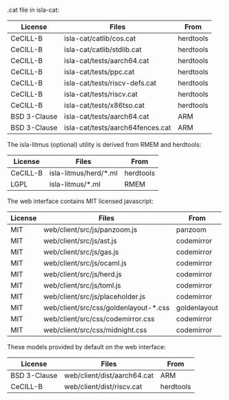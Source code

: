 .cat file in isla-cat:

| License      | Files                            | From      |
| ------------ | -------------------------------- | --------- |
| CeCILL-B     | isla-cat/catlib/cos.cat          | herdtools |
| CeCILL-B     | isla-cat/catlib/stdlib.cat       | herdtools |
| CeCILL-B     | isla-cat/tests/aarch64.cat       | herdtools |
| CeCILL-B     | isla-cat/tests/ppc.cat           | herdtools |
| CeCILL-B     | isla-cat/tests/riscv-defs.cat    | herdtools |
| CeCILL-B     | isla-cat/tests/riscv.cat         | herdtools |
| CeCILL-B     | isla-cat/tests/x86tso.cat        | herdtools |
| BSD 3-Clause | isla-cat/tests/aarch64.cat       | ARM       |
| BSD 3-Clause | isla-cat/tests/aarch64fences.cat | ARM       |

The isla-litmus (optional) utility is derived from RMEM and herdtools:

| License  | Files                  | From      |
| -------- | ---------------------- | --------- |
| CeCILL-B | isla-litmus/herd/\*.ml | herdtools |
| LGPL     | isla-litmus/\*.ml      | RMEM      |

The web interface contains MIT licensed javascript:

| License | Files                                  | From         |
| ------- | -------------------------------------- | ------------ |
| MIT     | web/client/src/js/panzoom.js           | panzoom      |
| MIT     | web/client/src/js/ast.js               | codemirror   |
| MIT     | web/client/src/js/gas.js               | codemirror   |
| MIT     | web/client/src/js/ocaml.js             | codemirror   |
| MIT     | web/client/src/js/herd.js              | codemirror   |
| MIT     | web/client/src/js/toml.js              | codemirror   |
| MIT     | web/client/src/js/placeholder.js       | codemirror   |
| MIT     | web/client/src/css/goldenlayout-\*.css | goldenlayout |
| MIT     | web/client/src/css/codemirror.css      | codemirror   |
| MIT     | web/client/src/css/midnight.css        | codemirror   |

These models provided by default on the web interface:

| License      | Files                                  | From      |
| ------------ | -------------------------------------- | --------- |
| BSD 3-Clause | web/client/dist/aarch64.cat            | ARM       |
| CeCILL-B     | web/client/dist/riscv.cat              | herdtools |
